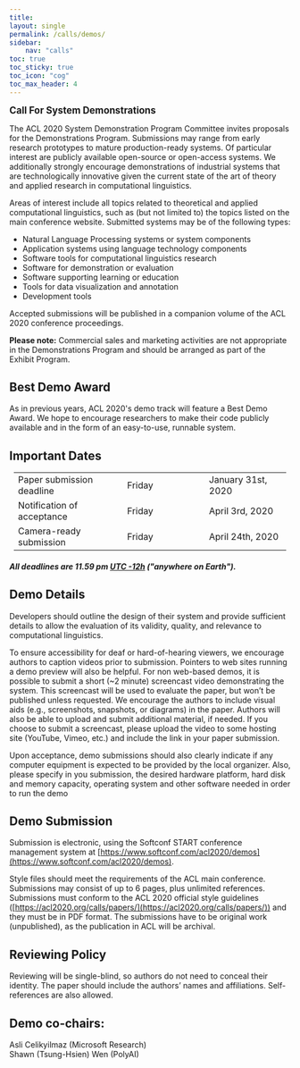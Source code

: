 ```yaml
---
title: 
layout: single
permalink: /calls/demos/
sidebar: 
    nav: "calls"
toc: true
toc_sticky: true
toc_icon: "cog"
toc_max_header: 4
---
```


<span style="font-weight: bolder;font-size: larger;">Call For System Demonstrations</span>

The ACL 2020 System Demonstration Program Committee invites proposals for the Demonstrations Program. Submissions may range from early research prototypes to mature production-ready systems. Of particular interest are publicly available open-source or open-access systems. We additionally strongly encourage demonstrations of industrial systems that are technologically innovative given the current state of the art of theory and applied research in computational linguistics.

Areas of interest include all topics related to theoretical and applied computational linguistics, such as (but not limited to) the topics listed on the main conference website. Submitted systems may be of the following types:

- Natural Language Processing systems or system components
- Application systems using language technology components
- Software tools for computational linguistics research
- Software for demonstration or evaluation
- Software supporting learning or education
- Tools for data visualization and annotation
- Development tools

Accepted submissions will be published in a companion volume of the ACL 2020 conference proceedings.

<b>Please note:</b> Commercial sales and marketing activities are not appropriate in the Demonstrations Program and should be arranged as part of the Exhibit Program.


## Best Demo Award

As in previous years, ACL 2020's demo track will feature a Best Demo Award. We hope to encourage researchers to make their code publicly available and in the form of an easy-to-use, runnable system.

## Important Dates

<center>
<table style="width: 97%">
    <tbody>
        <tr>
            <td style="width: 40%;">Paper submission deadline</td>
            <td style="width: 30%;">Friday</td>
            <td>January 31st, 2020</td>
        </tr>
        <tr>
            <td>Notification of acceptance</td>
            <td>Friday</td>
            <td>April 3rd, 2020</td>
        </tr>
        <tr>
          <td>Camera-ready submission</td>
          <td>Friday</td>
          <td>April 24th, 2020</td>
        </tr>        
</tbody>
</table>
</center>
<h5>All deadlines are 11.59 pm <a target="_blank" href="https://www.timeanddate.com/time/zone/timezone/utc-12">UTC -12h</a> ("anywhere on Earth").</h5>

## Demo Details

Developers should outline the design of their system and provide sufficient details to allow the evaluation of its validity, quality, and relevance to computational linguistics.

To ensure accessibility for deaf or hard-of-hearing viewers, we encourage authors to caption videos prior to submission. Pointers to web sites running a demo preview will also be helpful. For non web-based demos, it is possible to submit a short (~2 minute) screencast video demonstrating the system. This screencast will be used to evaluate the paper, but won’t be published unless requested. We encourage the authors to include visual aids (e.g., screenshots, snapshots, or diagrams) in the paper. Authors will also be able to upload and submit additional material, if needed.  If you choose to submit a screencast, please upload the video to some hosting site (YouTube, Vimeo, etc.) and include the link in your paper submission.

Upon acceptance, demo submissions should also clearly indicate if any computer equipment is expected to be provided by the local organizer. Also, please specify in you submission, the desired hardware platform, hard disk and memory capacity, operating system and other software needed in order to run the demo

## Demo Submission

Submission is electronic, using the Softconf START conference management system at [https://www.softconf.com/acl2020/demos](https://www.softconf.com/acl2020/demos).

Style files should meet the requirements of the ACL main conference. Submissions may consist of up to 6 pages, plus unlimited references. Submissions must conform to the ACL 2020 official style guidelines ([https://acl2020.org/calls/papers/](https://acl2020.org/calls/papers/)) and they must be in PDF format. The submissions have to be original work (unpublished), as the publication in ACL will be archival.


## Reviewing Policy

Reviewing will be single-blind, so authors do not need to conceal their identity. The paper should include the authors’ names and affiliations. Self-references are also allowed.


## Demo co-chairs:

Asli Celikyilmaz (Microsoft Research) <br/>
Shawn (Tsung-Hsien) Wen (PolyAI)
